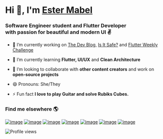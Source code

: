 # Hi 👋, I'm [Ester Mabel](https://www.estermabel.com)
### Software Engineer student and Flutter Developer<br>with passion for beautiful and modern UI ✌️

- 🔭 I’m currently working on [The Dev Blog](https://thedevblog.xyz), [Is It Safe?](https://github.com/Is-It-Safe/isItSafe-APP) and [Flutter Weekly Challenge](https://flutterweeklychallenge.substack.com/welcome)

- 🧠 I’m currently learning **Flutter, UI/UX** and **Clean Architecture**

- 👯 I’m looking to collaborate with **other content creators** and work on **open-source projects**

- 😄 Pronouns: She/They

- ⚡ Fun fact **I love to play Guitar and solve Rubiks Cubes.**

### Find me elsewhere 🌎
[![image](https://img.shields.io/badge/LinkedIn-0077B5?style=for-the-badge&logo=linkedin&logoColor=white)](https://www.linkedin.com/in/estermabel/)
[![image](https://img.shields.io/badge/Instagram-E4405F?style=for-the-badge&logo=instagram&logoColor=white)](https://instagram.com/estermabel)
[![image](https://img.shields.io/badge/Twitter-1DA1F2?style=for-the-badge&logo=twitter&logoColor=white)](https://www.linkedin.com/in/estermabel/)
[![image](https://img.shields.io/badge/YouTube-FF0000?style=for-the-badge&logo=youtube&logoColor=white)](https://www.youtube.com/channel/UCdgSTWD8BJYNr7MnI6ZUcLQ)
[![image](https://img.shields.io/badge/Twitch-9146FF?style=for-the-badge&logo=twitch&logoColor=white)](https://www.twitch.tv/estermabel)
[![image](https://img.shields.io/badge/Medium-12100E?style=for-the-badge&logo=medium&logoColor=white)](https://blog.estermabel.com)
[![image](https://img.shields.io/badge/Gmail-D14836?style=for-the-badge&logo=gmail&logoColor=white)](mailto:estermabel2@gmail.com)


![Profile views](https://gpvc.arturio.dev/estermabel)  
